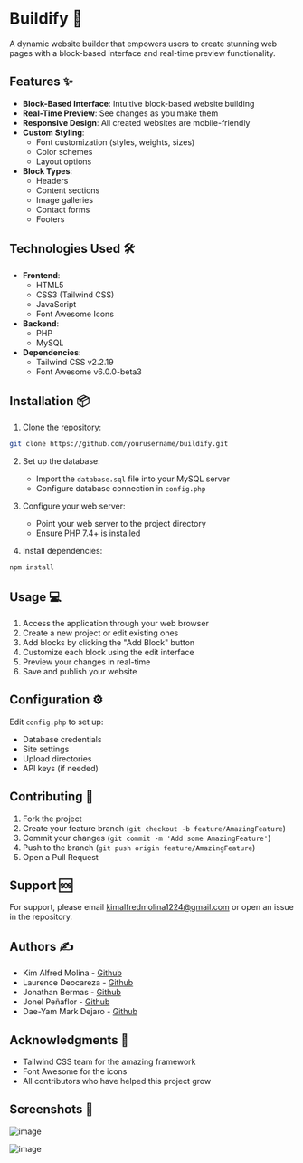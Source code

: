# Buildify 🚀

A dynamic website builder that empowers users to create stunning web pages with a block-based interface and real-time preview functionality.

## Features ✨

- **Block-Based Interface**: Intuitive block-based website building
- **Real-Time Preview**: See changes as you make them
- **Responsive Design**: All created websites are mobile-friendly
- **Custom Styling**:
  - Font customization (styles, weights, sizes)
  - Color schemes
  - Layout options
- **Block Types**:
  - Headers
  - Content sections
  - Image galleries
  - Contact forms
  - Footers

## Technologies Used 🛠️

- **Frontend**:
  - HTML5
  - CSS3 (Tailwind CSS)
  - JavaScript
  - Font Awesome Icons
- **Backend**:
  - PHP
  - MySQL
- **Dependencies**:
  - Tailwind CSS v2.2.19
  - Font Awesome v6.0.0-beta3

## Installation 📦

1. Clone the repository:

```bash
git clone https://github.com/yourusername/buildify.git
```

2. Set up the database:

   - Import the `database.sql` file into your MySQL server
   - Configure database connection in `config.php`

3. Configure your web server:

   - Point your web server to the project directory
   - Ensure PHP 7.4+ is installed

4. Install dependencies:

```bash
npm install
```

## Usage 💻

1. Access the application through your web browser
2. Create a new project or edit existing ones
3. Add blocks by clicking the "Add Block" button
4. Customize each block using the edit interface
5. Preview your changes in real-time
6. Save and publish your website

## Configuration ⚙️

Edit `config.php` to set up:

- Database credentials
- Site settings
- Upload directories
- API keys (if needed)

## Contributing 🤝

1. Fork the project
2. Create your feature branch (`git checkout -b feature/AmazingFeature`)
3. Commit your changes (`git commit -m 'Add some AmazingFeature'`)
4. Push to the branch (`git push origin feature/AmazingFeature`)
5. Open a Pull Request

## Support 🆘

For support, please email kimalfredmolina1224@gmail.com or open an issue in the repository.

## Authors ✍️

- Kim Alfred Molina - [Github](https://github.com/kimalfredmolina)
- Laurence Deocareza - [Github](https://github.com/laurencedeocareza)
- Jonathan Bermas - [Github](https://github.com/bermasjonathan)
- Jonel Peñaflor - [Github](https://github.com/Jp-22-00540)
- Dae-Yam Mark Dejaro - [Github](https://github.com/dageuu)

## Acknowledgments 🙏

- Tailwind CSS team for the amazing framework
- Font Awesome for the icons
- All contributors who have helped this project grow

## Screenshots 📸

![image](https://github.com/user-attachments/assets/c50dd6f0-76d0-4d8c-9306-2a4c0209c2b6)

![image](https://github.com/user-attachments/assets/fb23a418-107b-48f2-b379-22c09a20aed3)
